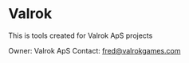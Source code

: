 # Valrok
This is tools created for Valrok ApS projects

Owner: Valrok ApS
Contact: fred@valrokgames.com